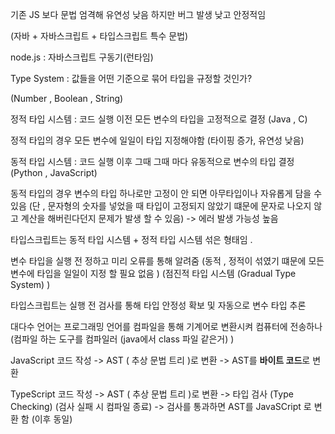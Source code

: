기존 JS 보다 문법 엄격해 유연성 낮음 하지만 버그 발생 낮고 안정적임 

(자바 + 자바스크립트 + 타입스크립트 특수 문법)

node.js : 자바스크립트 구동기(런타임)



Type System : 값들을 어떤 기준으로 묶어 타입을 규정할 것인가?

(Number , Boolean , String)


정적 타입 시스템 : 코드 실행 이전 모든 변수의 타입을 고정적으로 결정 (Java , C)

정적 타입의 경우 모든 변수에 일일이 타입 지정해야함 (타이핑 증가, 유연성 낮음)

동적 타입 시스템 : 코드 실행 이후 그때 그때 마다 유동적으로 변수의 타입 결정 (Python , JavaScript)



동적 타입의 경우 변수의 타입 하나로만 고정이 안 되면 아무타입이나 자유롭게 담을 수 있음 
(단 , 문자형의 숫자를 넣었을 때 타입이 고정되지 않았기 떄문에 문자로 나오지 않고 계산을 해버린다던지 문제가 발생 할 수 있음)
-> 에러 발생 가능성 높음 


타입스크립트는 동적 타입 시스템 + 정적 타입 시스템 섞은 형태임 . 

변수 타입을 실행 전 정하고 미리 오류를 통해 알려줌 (동적 , 정적이 섞였기 떄문에 모든 변수에 타입을 일일이 지정 할 필요 없음 ) (점진적 타입 시스템 (Gradual Type System) )

타입스크립트는 실행 전 검사를 통해 타입 안정성 확보 및 자동으로 변수 타입 추론 


대다수 언어는 프로그래밍 언어를 컴파일을 통해 기계어로 변환시켜 컴퓨터에 전송하나
(컴파일 하는 도구를 컴파일러 (java에서 class 파일 같은거) )


JavaScript 코드 작성 -> AST ( 추상 문법 트리 )로 변환 -> AST를 **바이트 코드**로 변환

TypeScript 코드 작성 -> AST ( 추상 문법 트리 )로 변환 -> 타입 검사 (Type Checking) (검사 실패 시 컴파일 종료) -> 검사를 통과하면 AST를 JavaSCript 로 변환 함 (이후 동일)
